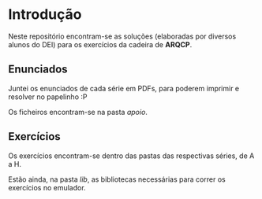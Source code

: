 Introdução
==========
Neste repositório encontram-se as soluções (elaboradas por diversos alunos do DEI) para os exercícios da cadeira de __ARQCP__.

Enunciados
----------
Juntei os enunciados de cada série em PDFs, para poderem imprimir e resolver no papelinho :P

Os ficheiros encontram-se na pasta _apoio_.

Exercícios
----------
Os exercícios encontram-se dentro das pastas das respectivas séries, de A a H.

Estão ainda, na pasta _lib_, as bibliotecas necessárias para correr os exercícios no emulador.